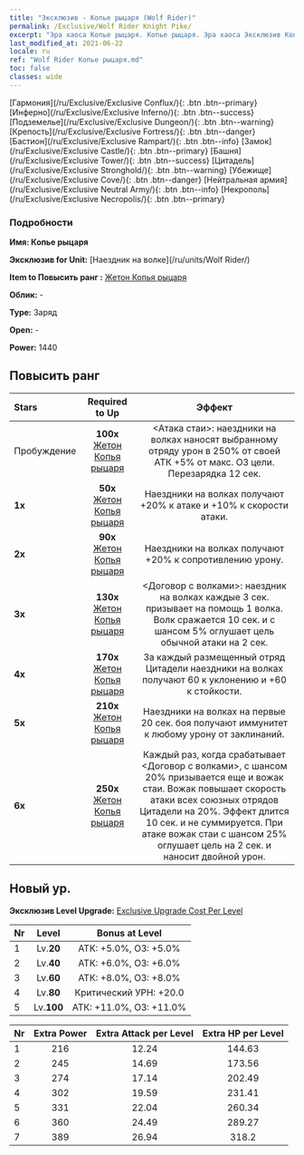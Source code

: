 ```yaml
---
title: "Эксклюзив - Копье рыцаря (Wolf Rider)"
permalink: /Exclusive/Wolf Rider Knight Pike/
excerpt: "Эра хаоса Копье рыцаря. Копье рыцаря. Эра хаоса Эксклюзив Копье рыцаря. Наездник на волке Эксклюзив."
last_modified_at: 2021-06-22
locale: ru
ref: "Wolf Rider Копье рыцаря.md"
toc: false
classes: wide
---
```

 [Гармония](/ru/Exclusive/Exclusive Conflux/){: .btn .btn--primary} [Инферно](/ru/Exclusive/Exclusive Inferno/){: .btn .btn--success} [Подземелье](/ru/Exclusive/Exclusive Dungeon/){: .btn .btn--warning} [Крепость](/ru/Exclusive/Exclusive Fortress/){: .btn .btn--danger} [Бастион](/ru/Exclusive/Exclusive Rampart/){: .btn .btn--info} [Замок](/ru/Exclusive/Exclusive Castle/){: .btn .btn--primary} [Башня](/ru/Exclusive/Exclusive Tower/){: .btn .btn--success} [Цитадель](/ru/Exclusive/Exclusive Stronghold/){: .btn .btn--warning} [Убежище](/ru/Exclusive/Exclusive Cove/){: .btn .btn--danger} [Нейтральная армия](/ru/Exclusive/Exclusive Neutral Army/){: .btn .btn--info} [Некрополь](/ru/Exclusive/Exclusive Necropolis/){: .btn .btn--primary} 

### Подробности
 **Имя: Копье рыцаря** 

 **Эксклюзив for Unit:** [Наездник на волке](/ru/units/Wolf Rider/) 

 **Item to Повысить ранг :** [Жетон Копья рыцаря](/ItemsRU/con_916/)

 **Облик:** -

 **Type:** Заряд

 **Open:** -

 **Power:** 1440

## Повысить ранг 

  |     Stars    |  Required to Up | Эффект |
  |:-------------|:---------------:|:---------------:|
  |  Пробуждение  | **100x** [Жетон Копья рыцаря](/ItemsRU/con_916/) | <Атака стаи>: наездники на волках наносят выбранному отряду урон в 250% от своей АТК +5% от макс. ОЗ цели. Перезарядка 12 сек. |
  | **1x** <i class="fas fa-star"/> | **50x** [Жетон Копья рыцаря](/ItemsRU/con_916/) | Наездники на волках получают +20% к атаке и +10% к скорости атаки. |
  | **2x** <i class="fas fa-star"/> | **90x** [Жетон Копья рыцаря](/ItemsRU/con_916/) | Наездники на волках получают +20% к сопротивлению урону. |
  | **3x** <i class="fas fa-star"/> | **130x** [Жетон Копья рыцаря](/ItemsRU/con_916/) | <Договор с волками>: наездник на волках каждые 3 сек. призывает на помощь 1 волка. Волк сражается 10 сек. и с шансом 5% оглушает цель обычной атаки на 2 сек. |
  | **4x** <i class="fas fa-star"/> | **170x** [Жетон Копья рыцаря](/ItemsRU/con_916/) | За каждый размещенный отряд Цитадели наездники на волках получают 60 к уклонению и +60 к стойкости. |
  | **5x** <i class="fas fa-star"/> | **210x** [Жетон Копья рыцаря](/ItemsRU/con_916/) | Наездники на волках на первые 20 сек. боя получают иммунитет к любому урону от заклинаний. |
  | **6x** <i class="fas fa-star"/> | **250x** [Жетон Копья рыцаря](/ItemsRU/con_916/) | Каждый раз, когда срабатывает <Договор с волками>, с шансом 20% призывается еще и вожак стаи. Вожак повышает скорость атаки всех союзных отрядов Цитадели на 20%. Эффект длится 10 сек. и не суммируется. При атаке вожак стаи с шансом 25% оглушает цель на 2 сек. и наносит двойной урон. |


## Новый ур.
 **Эксклюзив Level Upgrade:** [Exclusive Upgrade Cost Per Level](/Exclusive/ExclusiveUpgradeCostPerLevel/)

  |  Nr  |   Level  | Bonus at Level |
  |:-----|:--------:|:--------------:|
  | 1 | Lv.**20** | АТК: +5.0%, ОЗ: +5.0% |
  | 2 | Lv.**40** | АТК: +6.0%, ОЗ: +6.0% |
  | 3 | Lv.**60** | АТК: +8.0%, ОЗ: +8.0% |
  | 4 | Lv.**80** | Критический УРН: +20.0 |
  | 5 | Lv.**100** | АТК: +11.0%, ОЗ: +11.0% |


  |  Nr  |  Extra Power | Extra Attack per Level | Extra HP per Level |
  |:-----|:--------:|:--------:|:--------:|
  | 1 | 216 | 12.24 | 144.63 |
  | 2 | 245 | 14.69 | 173.56 |
  | 3 | 274 | 17.14 | 202.49 |
  | 4 | 302 | 19.59 | 231.41 |
  | 5 | 331 | 22.04 | 260.34 |
  | 6 | 360 | 24.49 | 289.27 |
  | 7 | 389 | 26.94 | 318.2 |


